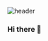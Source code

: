![header](https://capsule-render.vercel.app/api?type=rounded&color=0:A9E2C5,100:1A9A91&section=header&height=250&text=%20안뇽~%20&animation=fadeIn&fontSize=60&fontColor=eeeeee&textBg=true&desc=Clickang's%20Git&decsSize=30&descAlign=60&descAlignY=70)
### Hi there 👋

<!--
**clickang/clickang** is a ✨ _special_ ✨ repository because its `README.md` (this file) appears on your GitHub profile.

Here are some ideas to get you started:

- 🔭 I’m currently working on ...
- 🌱 I’m currently learning ...
- 👯 I’m looking to collaborate on ...
- 🤔 I’m looking for help with ...
- 💬 Ask me about ...
- 📫 How to reach me: ...
- 😄 Pronouns: ...
- ⚡ Fun fact: ...
-->
